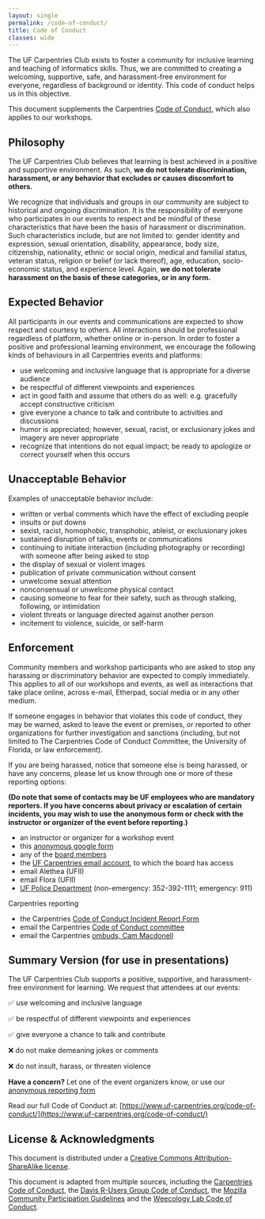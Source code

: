 ```yaml
---
layout: single
permalink: /code-of-conduct/
title: Code of Conduct
classes: wide
---
```


The UF Carpentries Club exists to foster a community for inclusive learning and teaching of informatics skills. Thus, we are committed to creating a welcoming, supportive, safe, and harassment-free environment for everyone, regardless of background or identity. This code of conduct helps us in this objective.

This document supplements the Carpentries [Code of Conduct](https://docs.carpentries.org/topic_folders/policies/code-of-conduct.html), which also applies to our workshops.

## Philosophy

The UF Carpentries Club believes that learning is best achieved in a positive and supportive environment. As such, **we do not tolerate discrimination, harassment, or any behavior that excludes or causes discomfort to others.**

We recognize that individuals and groups in our community are subject to historical and ongoing discrimination. It is the responsibility of everyone who participates in our events to respect and be mindful of these characteristics that have been the basis of harassment or discrimination. Such characteristics include, but are not limited to: gender identity and expression, sexual orientation, disability, appearance, body size, citizenship, nationality, ethnic or social origin, medical and familial status, veteran status, religion or belief (or lack thereof), age, education, socio-economic status, and experience level. Again, **we do not tolerate harassment on the basis of these categories, or in any form.**

## Expected Behavior

All participants in our events and communications are expected to show respect and courtesy to others. All interactions should be professional regardless of platform, whether online or in-person. In order to foster a positive and professional learning environment, we encourage the following kinds of behaviours in all Carpentries events and platforms:

* use welcoming and inclusive language that is appropriate for a diverse audience
* be respectful of different viewpoints and experiences
* act in good faith and assume that others do as well: e.g. gracefully accept constructive criticism
* give everyone a chance to talk and contribute to activities and discussions
* humor is appreciated; however, sexual, racist, or exclusionary jokes and imagery are never appropriate
* recognize that intentions do not equal impact; be ready to apologize or correct yourself when this occurs

## Unacceptable Behavior

Examples of unacceptable behavior include:

* written or verbal comments which have the effect of excluding people
* insults or put downs
* sexist, racist, homophobic, transphobic, ableist, or exclusionary jokes
* sustained disruption of talks, events or communications
* continuing to initiate interaction (including photography or recording) with someone after being asked to stop
* the display of sexual or violent images
* publication of private communication without consent
* unwelcome sexual attention
* nonconsensual or unwelcome physical contact
* causing someone to fear for their safety, such as through stalking, following, or intimidation
* violent threats or language directed against another person
* incitement to violence, suicide, or self-harm

## Enforcement

Community members and workshop participants who are asked to stop any harassing or discriminatory behavior are expected to comply immediately. This applies to all of our workshops and events, as well as interactions that take place online, across e-mail, Etherpad, social media or in any other medium.

If someone engages in behavior that violates this code of conduct, they may be warned, asked to leave the event or premises, or reported to other organizations for further investigation and sanctions (including, but not limited to The Carpentries Code of Conduct Committee, the University of Florida, or law enforcement). 

If you are being harassed, notice that someone else is being harassed, or have any concerns, please let us know through one or more of these reporting options:

**(Do note that some of contacts may be UF employees who are mandatory reporters. If you have concerns about privacy or escalation of certain incidents, you may wish to use the anonymous form or check with the instructor or organizer of the event before reporting.)**

* an instructor or organizer for a workshop event
* this [anonymous google form](***)
* any of the [board members](https://www.uf-carpentries.org/governance/)
* the [UF Carpentries email account](mailto:ufcarpentries@gmail.com), to which the board has access
* email Alethea (UFII)
* email Flora (UFII)
* [UF Police Department](https://police.ufl.edu/contact/) (non-emergency: 352-392-1111; emergency: 911)

Carpentries reporting
* the Carpentries [Code of Conduct Incident Report Form](https://goo.gl/forms/KoUfO53Za3apOuOK2)
* email the Carpentries [Code of Conduct committee](mailto:coc@carpentries.org)
* email the Carpentries [ombuds, Cam Macdonell](mailto:confidential@carpentries.org)

## Summary Version (for use in presentations)

The UF Carpentries Club supports a positive, supportive, and harassment-free environment for learning. We request that attendees at our events:

:white_check_mark: use welcoming and inclusive language

:white_check_mark: be respectful of different viewpoints and experiences

:white_check_mark: give everyone a chance to talk and contribute

:x: do not make demeaning jokes or comments

:x: do not insult, harass, or threaten violence

**Have a concern?** Let one of the event organizers know, or use our [anonymous reporting form](***)

Read our full Code of Conduct at: [https://www.uf-carpentries.org/code-of-conduct/](https://www.uf-carpentries.org/code-of-conduct/)

## License & Acknowledgments
This document is distributed under a [Creative Commons Attribution-ShareAlike license](https://creativecommons.org/licenses/by-sa/3.0/).

This document is adapted from multiple sources, including the [Carpentries Code of Conduct](https://docs.carpentries.org/topic_folders/policies/code-of-conduct.html), the [Davis R-Users Group Code of Conduct](https://d-rug.github.io/code-of-conduct.html), the [Mozilla Community Participation Guidelines](https://www.mozilla.org/en-US/about/governance/policies/participation/) and the [Weecology Lab Code of Conduct](https://github.com/weecology/lab-wiki/wiki/WEecology:-Code-of-Conduct).
